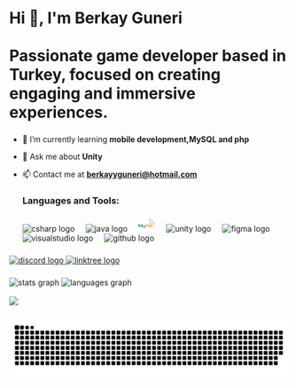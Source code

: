 <h1 align="left">Hi 👋, I'm Berkay Guneri<br><br>Passionate game developer based in Turkey, focused on creating engaging and immersive experiences.</h1>

###

- 🌱 I’m currently learning **mobile development,MySQL and php**

- 💬 Ask me about **Unity**

- 📫 Contact me at **berkayyguneri@hotmail.com**


  <h3 align="left">Languages and Tools:</h3>

  <img src="https://cdn.jsdelivr.net/gh/devicons/devicon/icons/csharp/csharp-original.svg" height="30" alt="csharp logo"  />
  <img width="12" />
  <img src="https://cdn.jsdelivr.net/gh/devicons/devicon/icons/java/java-original.svg" height="30" alt="java logo"  />
  <img width="12" />
  <img src="https://raw.githubusercontent.com/devicons/devicon/master/icons/mysql/mysql-original-wordmark.svg" alt="mysql" height="30"/>
  <img width="12" />
  <img src="https://cdn.jsdelivr.net/gh/devicons/devicon/icons/unity/unity-original.svg" height="30" alt="unity logo"  />
  <img width="12" />
  <img src="https://cdn.jsdelivr.net/gh/devicons/devicon/icons/figma/figma-original.svg" height="30" alt="figma logo"  />
  <img width="12" />
  <img src="https://cdn.jsdelivr.net/gh/devicons/devicon/icons/visualstudio/visualstudio-plain.svg" height="30" alt="visualstudio logo"  />
  <img width="12" />
  <img src="https://skillicons.dev/icons?i=github" height="30" alt="github logo"  />

 
 







  
</div>

###

<div align="left">
  <a href="https://discordapp.com/users/1162646371204071525" target="_blank">
    <img src="https://img.shields.io/static/v1?message=Discord&logo=discord&label=&color=7289DA&logoColor=white&labelColor=&style=for-the-badge" height="35" alt="discord logo"  />
  </a>
  <a href="https://linktr.ee/berkayguneri" target="_blank">
    <img src="https://img.shields.io/static/v1?message=Linktree&logo=linktree&label=&color=1de9b6&logoColor=white&labelColor=&style=for-the-badge" height="35" alt="linktree logo"  />
  </a>
</div>

###

<div align="left">
</div>

###
<div align="left">
  <img src="https://github-readme-stats.vercel.app/api?username=berkayguneri&hide_title=false&hide_rank=false&show_icons=true&include_all_commits=true&count_private=true&disable_animations=false&theme=dracula&locale=en&hide_border=false" height="150" alt="stats graph"  />
  <img src="https://github-readme-stats.vercel.app/api/top-langs?username=berkayguneri&locale=en&hide_title=false&layout=compact&card_width=320&langs_count=5&theme=dracula&hide_border=false" height="150" alt="languages graph"  />
</div>


<br clear="both">


<div align="left">
  <img height="250" src="https://www.joberty.com/blog/content/images/size/w1272/2023/09/software-engineer.png"  />
</div>

###

###

<img src="https://raw.githubusercontent.com/berkayguneri/berkayguneri/output/snake.svg" alt="Snake animation" />

###
